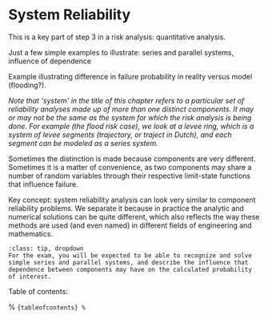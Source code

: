 # System Reliability

This is a key part of step 3 in a risk analysis: quantitative analysis.

Just a few simple examples to illustrate: series and parallel systems, influence of dependence 

Example illustrating difference in failure probability in reality versus model (flooding?).

*Note that 'system' in the title of this chapter refers to a particular set of reliability analyses made up of more than one distinct components. It may or may not be the same as the system for which the risk analysis is being done. For example (the flood risk case), we look at a levee ring, which is a system of levee segments (trajectory, or traject in Dutch), and each segment can be modeled as a series system.*

Sometimes the distinction is made because components are very different. Sometimes it is a matter of convenience, as two components may share a number of random variables through their respective limit-state functions that influence failure.

Key concept: system reliability analysis can look very similar to component reliability problems. We separate it because in practice the analytic and numerical solutions can be quite different, which also reflects the way these methods are used (and even named) in different fields of engineering and mathematics.

```{admonition} Exam Information
:class: tip, dropdown
For the exam, you will be expected to be able to recognize and solve simple series and parallel systems, and describe the influence that dependence between components may have on the calculated probability of interest.
```

Table of contents:

% ```{tableofcontents}
% ```